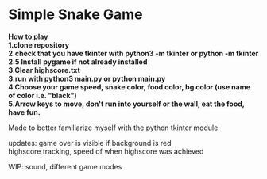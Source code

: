 # Simple Snake Game  
<ins>**How to play**</ins>  
**1.clone repository**   
**2.check that you have tkinter with python3 -m tkinter or python -m tkinter**
**2.5 Install pygame if not already installed**  
**3.Clear highscore.txt**  
**3.run with python3 main.py or python main.py**    
**4.Choose your game speed, snake color, food color, bg color (use name of color i.e. "black")**     
**5.Arrow keys to move, don't run into yourself or the wall, eat the food, have fun.**  

Made to better familiarize myself with the python tkinter module

updates: game over is visible if background is red  
         highscore tracking, speed of when highscore was achieved

WIP: sound, different game modes
